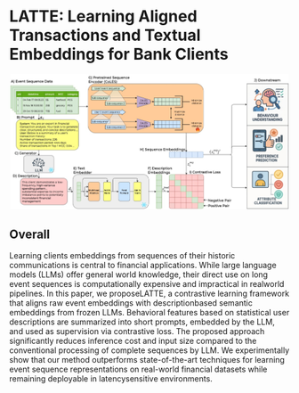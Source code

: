 # LATTE: Learning Aligned Transactions and Textual Embeddings for Bank Clients
<p align="center">
  <img src="assets/LATTE_pipeline.jpg" alt="latte" width="500"/>
</p>

## Overall
Learning clients embeddings from sequences
of their historic communications is central to
financial applications. While large language
models (LLMs) offer general world knowledge,
their direct use on long event sequences is computationally expensive and impractical in realworld pipelines. In this paper, we proposeLATTE, a contrastive learning framework that
aligns raw event embeddings with descriptionbased semantic embeddings from frozen LLMs.
Behavioral features based on statistical user descriptions are summarized into short prompts,
embedded by the LLM, and used as supervision
via contrastive loss. The proposed approach
significantly reduces inference cost and input
size compared to the conventional processing
of complete sequences by LLM. We experimentally show that our method outperforms
state-of-the-art techniques for learning event sequence representations on real-world financial
datasets while remaining deployable in latencysensitive environments.
